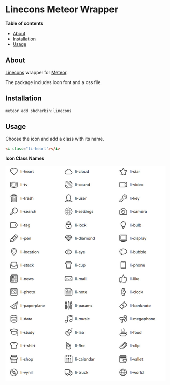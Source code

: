 # Linecons Meteor Wrapper

**Table of contents**

- [About](#about)
- [Installation](#installation)
- [Usage](#usage)

## About

[Linecons](https://dribbble.com/shots/927536-Linecons-48-outline-icons) wrapper for [Meteor](http://meteor.com).

The package includes icon font and a css file.


## Installation

```sh
meteor add shcherbin:linecons
```

## Usage

Choose the icon and add a class with its name.

```html
<i class="li-heart"></i>
```

**Icon Class Names**

![linecons](icons.jpg)